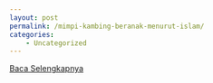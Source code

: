 ```yaml
---
layout: post
permalink: /mimpi-kambing-beranak-menurut-islam/
categories:
    - Uncategorized
---
```


[Baca Selengkapnya](/10)